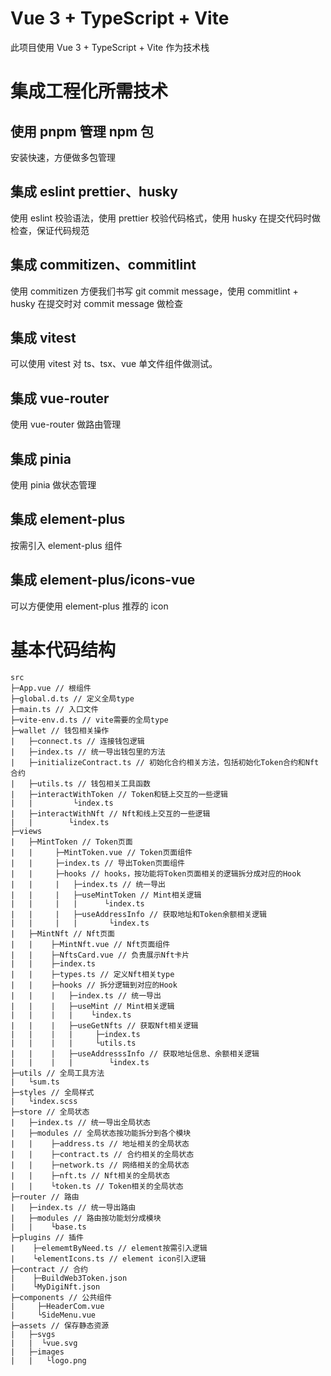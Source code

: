 # Vue 3 + TypeScript + Vite

此项目使用 Vue 3 + TypeScript + Vite 作为技术栈

# 集成工程化所需技术

## 使用 pnpm 管理 npm 包

安装快速，方便做多包管理

## 集成 eslint prettier、husky

使用 eslint 校验语法，使用 prettier 校验代码格式，使用 husky 在提交代码时做检查，保证代码规范

## 集成 commitizen、commitlint

使用 commitizen 方便我们书写 git commit message，使用 commitlint + husky 在提交时对 commit message 做检查

## 集成 vitest

可以使用 vitest 对 ts、tsx、vue 单文件组件做测试。

## 集成 vue-router

使用 vue-router 做路由管理

## 集成 pinia

使用 pinia 做状态管理

## 集成 element-plus

按需引入 element-plus 组件

## 集成 element-plus/icons-vue

可以方便使用 element-plus 推荐的 icon

# 基本代码结构

```
src
├─App.vue // 根组件
├─global.d.ts // 定义全局type
├─main.ts // 入口文件
├─vite-env.d.ts // vite需要的全局type
├─wallet // 钱包相关操作
|   ├─connect.ts // 连接钱包逻辑
|   ├─index.ts // 统一导出钱包里的方法
|   ├─initializeContract.ts // 初始化合约相关方法，包括初始化Token合约和Nft合约
|   ├─utils.ts // 钱包相关工具函数
|   ├─interactWithToken // Token和链上交互的一些逻辑
|   |         └index.ts
|   ├─interactWithNft // Nft和线上交互的一些逻辑
|   |        └index.ts
├─views
|   ├─MintToken // Token页面
|   |     ├─MintToken.vue // Token页面组件
|   |     ├─index.ts // 导出Token页面组件
|   |     ├─hooks // hooks，按功能将Token页面相关的逻辑拆分成对应的Hook
|   |     |   ├─index.ts // 统一导出
|   |     |   ├─useMintToken // Mint相关逻辑
|   |     |   |      └index.ts
|   |     |   ├─useAddressInfo // 获取地址和Token余额相关逻辑
|   |     |   |       └index.ts
|   ├─MintNft // Nft页面
|   |    ├─MintNft.vue // Nft页面组件
|   |    ├─NftsCard.vue // 负责展示Nft卡片
|   |    ├─index.ts
|   |    ├─types.ts // 定义Nft相关type
|   |    ├─hooks // 拆分逻辑到对应的Hook
|   |    |   ├─index.ts // 统一导出
|   |    |   ├─useMint // Mint相关逻辑
|   |    |   |    └index.ts
|   |    |   ├─useGetNfts // 获取Nft相关逻辑
|   |    |   |     ├─index.ts
|   |    |   |     └utils.ts
|   |    |   ├─useAddresssInfo // 获取地址信息、余额相关逻辑
|   |    |   |        └index.ts
├─utils // 全局工具方法
|   └sum.ts
├─styles // 全局样式
|   └index.scss
├─store // 全局状态
|   ├─index.ts // 统一导出全局状态
|   ├─modules // 全局状态按功能拆分到各个模块
|   |    ├─address.ts // 地址相关的全局状态
|   |    ├─contract.ts // 合约相关的全局状态
|   |    ├─network.ts // 网络相关的全局状态
|   |    ├─nft.ts // Nft相关的全局状态
|   |    └token.ts // Token相关的全局状态
├─router // 路由
|   ├─index.ts // 统一导出路由
|   ├─modules // 路由按功能划分成模块
|   |    └base.ts
├─plugins // 插件
|    ├─elememtByNeed.ts // element按需引入逻辑
|    └elementIcons.ts // element icon引入逻辑
├─contract // 合约
|    ├─BuildWeb3Token.json
|    └MyDigiNft.json
├─components // 公共组件
|     ├─HeaderCom.vue
|     └SideMenu.vue
├─assets // 保存静态资源
|   ├─svgs
|   |  └vue.svg
|   ├─images
|   |   └logo.png

```
